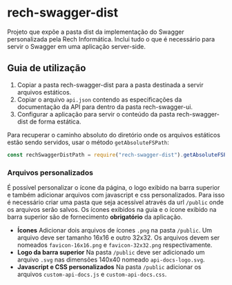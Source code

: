 # rech-swagger-dist
Projeto que expõe a pasta dist da implementação do Swagger personalizada pela Rech Informática. Inclui tudo o que é necessário para servir o Swagger em uma aplicação server-side.

## Guia de utilização
1. Copiar a pasta rech-swagger-dist para a pasta destinada a servir arquivos estáticos.
2. Copiar o arquivo `api.json` contendo as especificações da documentação da API para dentro da pasta rech-swagger-ui.
3. Configurar a aplicação para servir o conteúdo da pasta rech-swagger-dist de forma estática.

Para recuperar o caminho absoluto do diretório onde os arquivos estáticos estão sendo servidos, usar o método `getAbsoluteFSPath`:
```javascript
const rechSwaggerDistPath = require("rech-swagger-dist").getAbsoluteFSPath();
```

### Arquivos personalizados
É possível personalizar o ícone da página, o logo exibido na barra superior e também adicionar arquivos com javascript e css personalizados. Para isso é necessário criar uma pasta que seja acessível através da url `/public` onde os arquivos serão salvos. Os ícones exibidos na guia e o ícone exibido na barra superior são de fornecimento **obrigatório** da aplicação.
- **Ícones**
    Adicionar dois arquivos de ícones `.png` na pasta `/public`. Um arquivo deve ser tamanho 16x16 e outro 32x32. Os arquivos devem ser nomeados  `favicon-16x16.png` e `favicon-32x32.png` respectivamente.
- **Logo da barra superior**
    Na pasta `/public` deve ser adicionado um arquivo `.svg` nas dimensões 140x40 nomeado `api-docs-logo.svg`.
- **Javascript e CSS personalizados**
    Na pasta `/public` adicionar os arquivos `custom-api-docs.js` e `custom-api-docs.css`.
